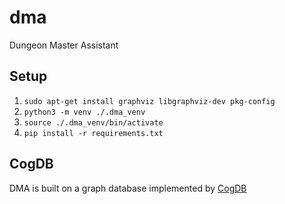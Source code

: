 # dma
Dungeon Master Assistant 

## Setup

1. ```sudo apt-get install graphviz libgraphviz-dev pkg-config```
1. ```python3 -m venv ./.dma_venv```
1. ```source ./.dma_venv/bin/activate```
1. ```pip install -r requirements.txt```

## CogDB

DMA is built on a graph database implemented by [CogDB](https://cogdb.io/intro/)
